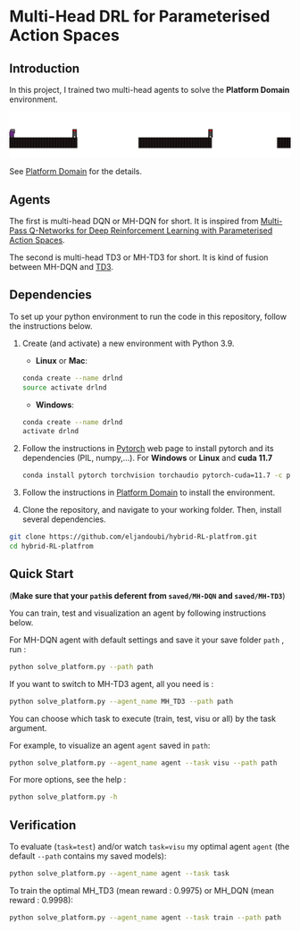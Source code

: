 [//]: # (Image References)

[image1]: domain/platform_domain.png "Platform Domain"

# Multi-Head DRL for Parameterised Action Spaces


## Introduction

In this project, I trained two multi-head agents to solve the **Platform Domain** environment.

![Platform Domain][image1]
 
 See [Platform Domain](https://github.com/cycraig/gym-platform) for the details.
 
## Agents

The first is multi-head DQN or MH-DQN for short. It is inspired from [Multi-Pass Q-Networks for Deep Reinforcement Learning with
Parameterised Action Spaces](https://arxiv.org/pdf/1905.04388.pdf).

The second is multi-head TD3 or MH-TD3 for short. It is kind of fusion between MH-DQN and [TD3](https://arxiv.org/pdf/1802.09477.pdf).


## Dependencies

To set up your python environment to run the code in this repository, follow the instructions below.


1. Create (and activate) a new environment with Python 3.9.

	- __Linux__ or __Mac__: 
	```bash 
    conda create --name drlnd 
    source activate drlnd
	```
	- __Windows__: 
	```bash
	conda create --name drlnd 
	activate drlnd
	```
    
    
2. Follow the instructions in [Pytorch](https://pytorch.org/) web page to install pytorch and its dependencies (PIL, numpy,...). For __Windows__ or __Linux__ and __cuda 11.7__

    ```bash
    conda install pytorch torchvision torchaudio pytorch-cuda=11.7 -c pytorch -c nvidia
    ```
	
3. Follow the instructions in [Platform Domain](https://github.com/cycraig/gym-platform) to install the environment. 

	
4. Clone the repository, and navigate to your working folder.  Then, install several dependencies.
```bash
git clone https://github.com/eljandoubi/hybrid-RL-platfrom.git
cd hybrid-RL-platfrom
```

## Quick Start
(__Make sure that your `path`is deferent from `saved/MH-DQN` and `saved/MH-TD3`__)

You can train, test and visualization an agent by following instructions below.

For MH-DQN agent with default settings and save it your save folder `path` , run :


```bash
python solve_platform.py --path path
```
If you want to switch to MH-TD3 agent, all you need is :

```bash
python solve_platform.py --agent_name MH_TD3 --path path
```

You can choose which task to execute (train, test, visu or all) by the task argument.

For example, to visualize an agent `agent` saved in `path`:
```bash
python solve_platform.py --agent_name agent --task visu --path path
```

For more options, see the help :  

```bash
python solve_platform.py -h
```


## Verification

To evaluate (`task=test`) and/or watch `task=visu` my optimal agent `agent` (the default `--path` contains my saved models):

```bash
python solve_platform.py --agent_name agent --task task
```

To train the optimal MH_TD3 (mean reward : 0.9975) or MH_DQN (mean reward : 0.9998):
```bash
python solve_platform.py --agent_name agent --task train --path path
```
